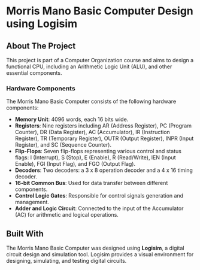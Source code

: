 # Morris Mano Basic Computer Design using Logisim

## About The Project

This project is part of a Computer Organization course and aims to design a functional CPU, including an Arithmetic Logic Unit (ALU), and other essential components.

### Hardware Components

The Morris Mano Basic Computer consists of the following hardware components:

- **Memory Unit**: 4096 words, each 16 bits wide.
- **Registers**: Nine registers including AR (Address Register), PC (Program Counter), DR (Data Register), AC (Accumulator), IR (Instruction Register), TR (Temporary Register), OUTR (Output Register), INPR (Input Register), and SC (Sequence Counter).
- **Flip-Flops**: Seven flip-flops representing various control and status flags: I (Interrupt), S (Stop), E (Enable), R (Read/Write), lEN (Input Enable), FGI (Input Flag), and FGO (Output Flag).
- **Decoders**: Two decoders: a 3 x 8 operation decoder and a 4 x 16 timing decoder.
- **16-bit Common Bus**: Used for data transfer between different components.
- **Control Logic Gates**: Responsible for control signals generation and management.
- **Adder and Logic Circuit**: Connected to the input of the Accumulator (AC) for arithmetic and logical operations.

## Built With

The Morris Mano Basic Computer was designed using **Logisim**, a digital circuit design and simulation tool. Logisim provides a visual environment for designing, simulating, and testing digital circuits.
